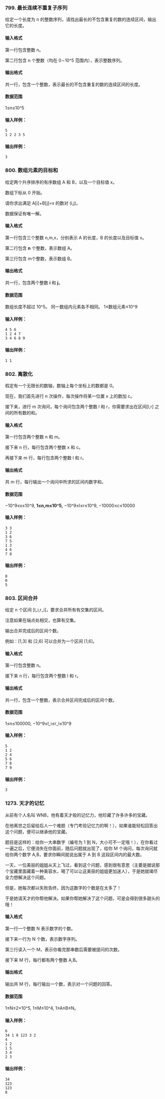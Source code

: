 ### 799. 最长连续不重复子序列

给定一个长度为 n 的整数序列，请找出最长的不包含重复的数的连续区间，输出它的长度。

#### 输入格式

第一行包含整数 n。

第二行包含 n 个整数（均在 0∼10^5 范围内），表示整数序列。

#### 输出格式

共一行，包含一个整数，表示最长的不包含重复的数的连续区间的长度。

#### 数据范围

1≤n≤10^5

#### 输入样例：

```
5
1 2 2 3 5
```

#### 输出样例：

```
3
```


### 800. 数组元素的目标和

给定两个升序排序的有序数组 A 和 B，以及一个目标值 x。

数组下标从 0 开始。

请你求出满足 A[i]+B[j]=x 的数对 (i,j)。

数据保证有唯一解。

#### 输入格式

第一行包含三个整数 n,m,x，分别表示 A 的长度，B 的长度以及目标值 x。

第二行包含 **n** 个整数，表示数组 A。

第三行包含 m个整数，表示数组 B。

#### 输出格式

共一行，包含两个整数 **i** 和 **j**。

#### 数据范围

数组长度不超过 10^5。
同一数组内元素各不相同。
1≤数组元素≤10^9

#### 输入样例：

```
4 5 6
1 2 4 7
3 4 6 8 9
```

#### 输出样例：

```
1 1
```



### 802. 离散化

假定有一个无限长的数轴，数轴上每个坐标上的数都是 0。

现在，我们首先进行 n 次操作，每次操作将某一位置 x 上的数加 c。

接下来，进行 m 次询问，每个询问包含两个整数 l 和 r，你需要求出在区间[l,r] 之间的所有数的和。

#### 输入格式

第一行包含两个整数 n 和 m。

接下来 n 行，每行包含两个整数 x 和 c。

再接下来 m 行，每行包含两个整数 l 和 r。

#### 输出格式

共 m 行，每行输出一个询问中所求的区间内数字和。

#### 数据范围

−10^9≤x≤10^9,
**1≤n,m≤10^5,**
−10^9≤l≤r≤10^9,
−10000≤c≤10000

#### 输入样例：

```
3 3
1 2
3 6
7 5
1 3
4 6
7 8
```

#### 输出样例：

```
8
0
5
```


### 803. 区间合并

给定 n 个区间 [l_i,r_i]，要求合并所有有交集的区间。

注意如果在端点处相交，也算有交集。

输出合并完成后的区间个数。

例如：[1,3] 和 [2,6] 可以合并为一个区间 [1,6]。

#### 输入格式

第一行包含整数 n。

接下来 n 行，每行包含两个整数 l 和 r。

#### 输出格式

共一行，包含一个整数，表示合并区间完成后的区间个数。

#### 数据范围

1≤n≤100000,
−10^9≤l_i≤r_i≤10^9

#### 输入样例：

```
5
1 2
2 4
5 6
7 8
7 9
```

#### 输出样例：

```
3
```



### 1273. 天才的记忆

从前有个人名叫 WNB，他有着天才般的记忆力，他珍藏了许多许多的宝藏。

在他离世之后留给后人一个难题（专门考验记忆力的啊！），如果谁能轻松回答出这个问题，便可以继承他的宝藏。

题目是这样的：给你一大串数字（编号为 1 到 N，大小可不一定哦！），在你看过一遍之后，它便消失在你面前，随后问题就出现了，给你 M 个询问，每次询问就给你两个数字 A,B，要求你瞬间就说出属于 A 到 B 这段区间内的最大数。

一天，一位美丽的姐姐从天上飞过，看到这个问题，感到很有意思（主要是据说那个宝藏里面藏着一种美容水，喝了可以让这美丽的姐姐更加迷人），于是她就竭尽全力想解决这个问题。

但是，她每次都以失败告终，因为这数字的个数是在太多了！

于是她请天才的你帮他解决。如果你帮她解决了这个问题，可是会得到很多甜头的哦！

#### 输入格式

第一行一个整数 N 表示数字的个数。

接下来一行为 N 个数，表示数字序列。

第三行读入一个 M，表示你看完那串数后需要被提问的次数。

接下来 M 行，每行都有两个整数 A,B。

#### 输出格式

输出共 M 行，每行输出一个数，表示对一个问题的回答。

#### 数据范围

1≤N≤2×10^5,
1≤M≤10^4,
1≤A≤B≤N。

#### 输入样例：

```
6
34 1 8 123 3 2
4
1 2
1 5
3 4
2 3
```

#### 输出样例：

```
34
123
123
8
```

